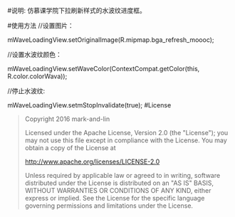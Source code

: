 #说明:
仿慕课学院下拉刷新样式的水波纹进度框。

#使用方法
//设置图片：

mWaveLoadingView.setOriginalImage(R.mipmap.bga_refresh_moooc);

//设置水波纹颜色：

mWaveLoadingView.setWaveColor(ContextCompat.getColor(this, R.color.colorWava));

//停止水波纹:

mWaveLoadingView.setmStopInvalidate(true);
#License
>Copyright 2016 mark-and-lin
>
>Licensed under the Apache License, Version 2.0 (the "License");
you may not use this file except in compliance with the License.
You may obtain a copy of the License at
>
>   http://www.apache.org/licenses/LICENSE-2.0
>
>Unless required by applicable law or agreed to in writing, software
distributed under the License is distributed on an "AS IS" BASIS,
WITHOUT WARRANTIES OR CONDITIONS OF ANY KIND, either express or implied.
See the License for the specific language governing permissions and
limitations under the License.